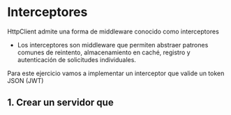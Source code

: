 # Interceptores

HttpClient admite una forma de middleware conocido como interceptores 
- Los interceptores son middleware que permiten abstraer patrones comunes de reintento, almacenamiento en caché, registro y autenticación de solicitudes individuales.

Para este ejercicio vamos a implementar un interceptor que valide un token JSON (JWT)


## 1. Crear un servidor que 
<!--stackedit_data:
eyJoaXN0b3J5IjpbMTA1MTYwMTg1XX0=
-->